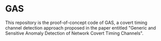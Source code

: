 # GAS
This repository is the proof-of-concept code of GAS, a covert timing channel detection approach proposed in the paper entitled "Generic and Sensitive Anomaly Detection of Network Covert Timing Channels".
